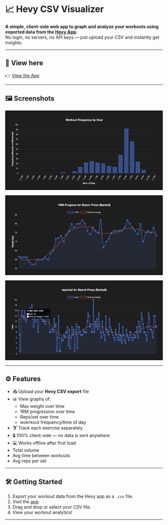 # 📈 Hevy CSV Visualizer

**A simple, client-side web app to graph and analyze your workouts using exported data from the [Hevy App](https://www.hevyapp.com/).**  
No login, no servers, no API keys — just upload your CSV and instantly get insights.

---

## 🔗 View here

👉 [View the App](https://adamad44.github.io/Hevy-App-Data-Visualiser/)  

---

## 🖼️ Screenshots

![Upload Screenshot](./assets/1.png)

![Upload Screenshot](./assets/2.png)

![Upload Screenshot](./assets/3.png)

---

## ⚙️ Features

- 📤 Upload your **Hevy CSV export** file
- 📊 View graphs of:
  - Max weight over time
  - 1RM progression over time
  - Reps/set over time
  - wokrkout frequency/time of day
- 🏋️ Track each exercise separately
- 🔒 100% client-side — no data is sent anywhere
- 💻 Works offline after first load
- Total volume
- Avg time between workouts
- Avg reps per set

---

## 🛠️ Getting Started

1. Export your workout data from the Hevy app as a `.csv` file.
2. Visit the [app](https://adamad44.github.io/Hevy-App-Data-Visualiser/).
3. Drag and drop or select your CSV file.
4. View your workout analytics!

---
